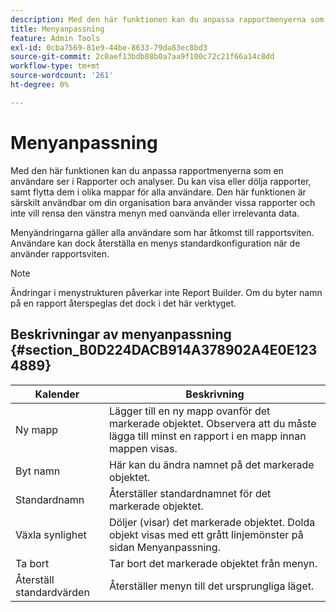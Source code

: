 ```yaml
---
description: Med den här funktionen kan du anpassa rapportmenyerna som en användare ser i Rapporter och analyser. Du kan visa eller dölja rapporter, samt flytta dem i olika mappar för alla användare. Den här funktionen är särskilt användbar om din organisation bara använder vissa rapporter och inte vill rensa den vänstra menyn med oanvända eller irrelevanta data.
title: Menyanpassning
feature: Admin Tools
exl-id: 0cba7569-81e9-44be-8633-79da83ec8bd3
source-git-commit: 2c0aef13bdb88b0a7aa9f100c72c21f66a14c8dd
workflow-type: tm+mt
source-wordcount: '261'
ht-degree: 0%

---
```


# Menyanpassning

Med den här funktionen kan du anpassa rapportmenyerna som en användare ser i Rapporter och analyser. Du kan visa eller dölja rapporter, samt flytta dem i olika mappar för alla användare. Den här funktionen är särskilt användbar om din organisation bara använder vissa rapporter och inte vill rensa den vänstra menyn med oanvända eller irrelevanta data.

Menyändringarna gäller alla användare som har åtkomst till rapportsviten. Användare kan dock återställa en menys standardkonfiguration när de använder rapportsviten.

>[!NOTE]
>
>Ändringar i menystrukturen påverkar inte Report Builder. Om du byter namn på en rapport återspeglas det dock i det här verktyget.

## Beskrivningar av menyanpassning {#section_B0D224DACB914A378902A4E0E1234889}

| Kalender | Beskrivning |
|--- |--- |
| Ny mapp | Lägger till en ny mapp ovanför det markerade objektet. Observera att du måste lägga till minst en rapport i en mapp innan mappen visas. |
| Byt namn | Här kan du ändra namnet på det markerade objektet. |
| Standardnamn | Återställer standardnamnet för det markerade objektet. |
| Växla synlighet | Döljer (visar) det markerade objektet. Dolda objekt visas med ett grått linjemönster på sidan Menyanpassning. |
| Ta bort | Tar bort det markerade objektet från menyn. |
| Återställ standardvärden | Återställer menyn till det ursprungliga läget. |

